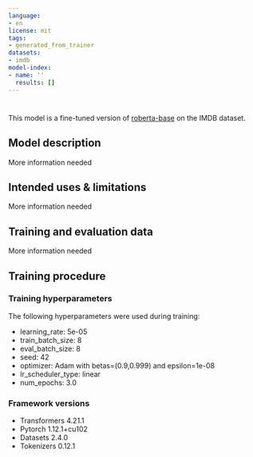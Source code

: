 ```yaml
---
language:
- en
license: mit
tags:
- generated_from_trainer
datasets:
- imdb
model-index:
- name: ''
  results: []
---
```


<!-- This model card has been generated automatically according to the information the Trainer had access to. You
should probably proofread and complete it, then remove this comment. -->

# 

This model is a fine-tuned version of [roberta-base](https://huggingface.co/roberta-base) on the IMDB dataset.

## Model description

More information needed

## Intended uses & limitations

More information needed

## Training and evaluation data

More information needed

## Training procedure

### Training hyperparameters

The following hyperparameters were used during training:
- learning_rate: 5e-05
- train_batch_size: 8
- eval_batch_size: 8
- seed: 42
- optimizer: Adam with betas=(0.9,0.999) and epsilon=1e-08
- lr_scheduler_type: linear
- num_epochs: 3.0

### Framework versions

- Transformers 4.21.1
- Pytorch 1.12.1+cu102
- Datasets 2.4.0
- Tokenizers 0.12.1
